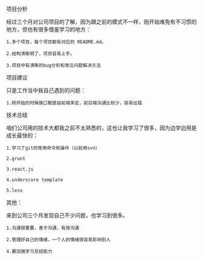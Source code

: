 项目分析


经过三个月对公司项目的了解，因为跟之前的模式不一样，刚开始难免有不习惯的地方，但也有很多借鉴学习的地方：

    1.多个项目，每个项目都有对应的 README.md。

    2.结构清晰明了，项目容易上手。

    3.项目中有清晰的bug分析和常见问题解决方法


项目建议


只是工作当中我自己遇到的问题：

    1.刚开始的时候接口都是由前端来定，前后端沟通比较少，容易出错


技术总结


咱们公司用的技术大都我之前不太熟悉的，这也让我学习了很多，因为边学边用是成长最快的：

    1.学习了git的常用命令和操作（以前用svn）

    2.grunt

    3.react.js

    4.underscore template

    5.less


其他：


来到公司三个月发现自己不少问题，也学习到很多。

    1.沟通很重要，善于沟通，有效沟通

    2.管理好自己的情绪，一个人的情绪很容易影响别人

    4.要加强学习总结能力
